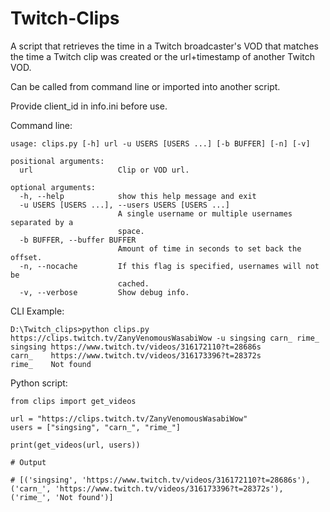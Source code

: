 # Twitch-Clips

A script that retrieves the time in a Twitch broadcaster's VOD that matches the time a Twitch clip was created or the url+timestamp of another Twitch VOD.

Can be called from command line or imported into another script.

Provide client_id in info.ini before use.

Command line:
    
    usage: clips.py [-h] url -u USERS [USERS ...] [-b BUFFER] [-n] [-v]

    positional arguments:
      url                   Clip or VOD url.

    optional arguments:
      -h, --help            show this help message and exit
      -u USERS [USERS ...], --users USERS [USERS ...]
                            A single username or multiple usernames separated by a
                            space.
      -b BUFFER, --buffer BUFFER
                            Amount of time in seconds to set back the offset.
      -n, --nocache         If this flag is specified, usernames will not be
                            cached.
      -v, --verbose         Show debug info.
      
CLI Example:

    D:\Twitch_clips>python clips.py https://clips.twitch.tv/ZanyVenomousWasabiWow -u singsing carn_ rime_
    singsing https://www.twitch.tv/videos/316172110?t=28686s
    carn_    https://www.twitch.tv/videos/316173396?t=28372s
    rime_    Not found

Python script:

    from clips import get_videos
    
    url = "https://clips.twitch.tv/ZanyVenomousWasabiWow"
    users = ["singsing", "carn_", "rime_"]
    
    print(get_videos(url, users))
    
    # Output
    
    # [('singsing', 'https://www.twitch.tv/videos/316172110?t=28686s'), ('carn_', 'https://www.twitch.tv/videos/316173396?t=28372s'), ('rime_', 'Not found')]
